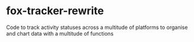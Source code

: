 # fox-tracker-rewrite
Code to track activity statuses across a multitude of platforms to organise and chart data with a multitude of functions
